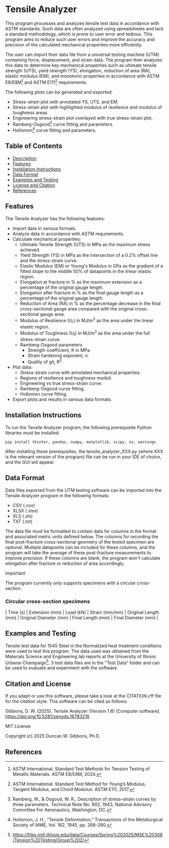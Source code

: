 # Tensile Analyzer
This program processes and analyzes tensile test data in accordance with ASTM standards. Such data are often analyzed using spreadsheets and lack a standard methodology, which is prone to user error and tedious. This program aims to reduce such user errors and improve the accuracy and precision of the calculated mechanical properties more efficiently. 

The user can import their data file from a universal testing machine (UTM) containing force, displacement, and strain data. The program then analyzes this data to determine key mechanical properties such as ultimate tensile strength (UTS), yield strength (YS), elongation, reduction of area (RA), elastic modulus (EM), and monotonic properties in accordance with ASTM E8/E8M[^1] and ASTM E111[^2] requirements.

The following plots can be generated and exported:
- Stress-strain plot with annotated YS, UTS, and EM.
- Stress-strain plot with highlighted modulus of resilience and modulus of toughness areas.
- Engineering stress-strain plot overlayed with true stress-strain plot.
- Ramberg-Osgood[^3] curve fitting and parameters.
- Hollomon[^4] curve fitting and parameters.

## Table of Contents
- [Description](#tensile-analyzer)
- [Features](#features)
- [Installation Instructions](#installation-instructions)
- [Data Format](#data-format)
- [Examples and Testing](#examples-and-testing)
- [License and Citation](#license-and-citation)
- [References](#references)
## Features
The Tensile Analyzer has the following features:
- Import data in various formats.
- Analyze data in accordance with ASTM requirements.
- Calculate mechanical properties:
  - Ultimate Tensile Strength (UTS) in MPa as the maximum stress achieved.
  - Yield Strength (YS) in MPa as the intersection of a 0.2% offset line and the stress-strain curve.
  - Elastic Modulus (EM) or Young's Modulus in GPa as the gradient of a fitted slope to the middle 50% of datapoints in the linear elastic region.
  - Elongation at fracture in % as the maximum extension as a percentage of the original gauge length.
  - Elongation after fracture in % as the final gauge length as a percentage of the original gauge length.
  - Reduction of Area (RA) in % as the percentage decrease in the final cross-sectional gauge area compared with the original cross-sectional gauge area.
  - Modulus of Resilience (U<sub>r</sub>) in MJ/m<sup>3</sup> as the area under the linear elastic region.
  - Modulus of Toughness (U<sub>t</sub>) in MJ/m<sup>3</sup> as the area under the full stress-strain curve.
  - Ramberg-Osgood parameters
    - Strength coefficient, K in MPa.
    - Strain hardening exponent, n.
    - Quality of git, R<sup>2</sup>.
- Plot data:
  - Stress-strain curve with annotated mechanical properties.
  - Regions of resilience and toughness moduli.
  - Engineering vs true stress-strain curve.
  - Ramberg-Osgood curve fitting.
  - Hollomon curve fitting.
- Export plots and results in various data formats.
## Installation Instructions
To run the Tensile Analyzer program, the following prerequisite Python libraries must be installed:
```
pip install tkinter, pandas, numpy, matplotlib, scipy, os, warnings
```
After installing these prerequisites, the tensile_analyzer_XXX.py (where XXX is the relevant version of the program) file can be run in your IDE of choice, and the GUI will appear.

## Data Format
Data files exported from the UTM testing software can be imported into the Tensile Analyzer program in the following formats:
- CSV (.csv)
- XLSX (.xlsx)
- XLS (.xls)
- TXT (.txt)

The data file must be formatted to contain data for columns in the format and associated metric units defined below. The columns for recording the final post-fracture cross-sectional geometry of the tested specimen are optional. Multiple datapoints can be included for these columns, and the program will take the average of these post-fracture measurements to improve precision. If these columns are blank, the program won't calculate elongation after fracture or reduction of area accordingly.

> [!IMPORTANT]
>  The program currently only supports specimens with a circular cross-section.

### Circular cross-section specimens
| Time (s) | Extension (mm)	| Load (kN)	| Strain (mm/mm)	| Original Length (mm)	| Original Diameter (mm)	| Final Length (mm)	| Final Diameter (mm) |
<?  ### Rectangular cross-section specimens 
 | Time (s) | Extension (mm)	| Load (kN)	| Strain (mm/mm)	| Original Length (mm)	| Original Thickness (mm)	| Original Width (mm)	| Final Length (mm)	| Final Thickness (mm) | Final Width (mm) | ?>

## Examples and Testing

Tensile test data for 1045 Steel in the Normalized heat treatment conditions were used to test this program. The data used was obtained from the Materials Science and Engineering lab reports at the University of Illinois Urbana-Champaign[^5]. 3 test data files are in the "Test Data" folder and can be used to evaluate and experiment with the software.

## Citation and License
If you adapt or use this software, please take a look at the CITATION.cff file for the citation style. This software can be cited as follows:

Gibbons, D. W. (2025). Tensile Analyzer (Version 1.6) [Computer software]. https://doi.org/10.5281/zenodo.16783216

MIT License

Copyright (c) 2025 Duncan W. Gibbons, Ph.D.

## References

[^1]: ASTM International. Standard Test Methods for Tension Testing of Metallic Materials. ASTM E8/E8M, 2024.
[^2]: ASTM International. Standard Test Method for Young’s Modulus, Tangent Modulus, and Chord Modulus. ASTM E111, 2017.
[^3]: Ramberg, W., & Osgood, W. R., Description of stress–strain curves by three parameters. Technical Note No. 902, 1943, National Advisory Committee For Aeronautics, Washington, DC. 
[^4]: Hollomon, J. H., “Tensile Deformation,” Transactions of the Metallurgical Society of AIME, Vol. 162, 1945, pp. 268-290.
[^5]: https://files.mtil.illinois.edu/data/Courses/Spring%202025/MSE%20308/Tension%20Testing/Group%202/
